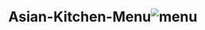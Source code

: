 # Asian-Kitchen-Menu![menu](https://user-images.githubusercontent.com/106876176/185415393-4fc90e87-a3b9-40ef-b4a1-4c61889b51d7.JPG)
